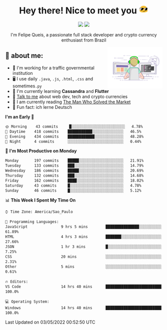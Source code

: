 
<h1 align="center">Hey there! Nice to meet you <img src="assets/sunglasses.gif" width="30"/></h1>

<p align="center">
  <a href="https://www.linkedin.com/in/fqueis"><img src="https://img.shields.io/badge/-LinkedIn-blue?style=flat&logo=Linkedin&logoColor=white" /></a>
  <a href="mailto:fqueis@gmail.com"><img src="https://img.shields.io/badge/-Gmail-c14438?style=flat&logo=Gmail&logoColor=white" /></a>
</p>

<p align="center">I'm Felipe Queis, a passionate full stack developer and crypto currency enthusiast from Brazil</p>

<img width="35%" align="right" alt="fqueis" src="assets/profile.gif" /></p>

## 🤵 about me:

- 🏢 I'm working for a traffic governmental institution
- 🖥️ I use daily `.java`, `.js`, `.html`, `.css` and sometimes`.py`
- 🌱 I'm currently learning **Cassandra** and **Flutter**
- 💬 [Talk to me](https://github.com/fqueis/fqueis/discussions) about web dev, tech and crypto currencies
- 📖 I am currently reading [The Man Who Solved the Market](https://amzn.com/073521798X)
- 💭 Fun fact: ich lerne Deutsch

<!--START_SECTION:waka-->
**I'm an Early 🐤** 

```text
🌞 Morning    43 commits     █░░░░░░░░░░░░░░░░░░░░░░░░   4.78% 
🌆 Daytime    418 commits    ███████████░░░░░░░░░░░░░░   46.5% 
🌃 Evening    434 commits    ████████████░░░░░░░░░░░░░   48.28% 
🌙 Night      4 commits      ░░░░░░░░░░░░░░░░░░░░░░░░░   0.44%

```
📅 **I'm Most Productive on Monday** 

```text
Monday       197 commits    █████░░░░░░░░░░░░░░░░░░░░   21.91% 
Tuesday      133 commits    ███░░░░░░░░░░░░░░░░░░░░░░   14.79% 
Wednesday    186 commits    █████░░░░░░░░░░░░░░░░░░░░   20.69% 
Thursday     132 commits    ███░░░░░░░░░░░░░░░░░░░░░░   14.68% 
Friday       162 commits    ████░░░░░░░░░░░░░░░░░░░░░   18.02% 
Saturday     43 commits     █░░░░░░░░░░░░░░░░░░░░░░░░   4.78% 
Sunday       46 commits     █░░░░░░░░░░░░░░░░░░░░░░░░   5.12%

```


📊 **This Week I Spent My Time On** 

```text
⌚︎ Time Zone: America/Sao_Paulo

💬 Programming Languages: 
JavaScript               9 hrs 5 mins        ███████████████░░░░░░░░░░   61.89% 
HTML                     4 hrs 3 mins        ███████░░░░░░░░░░░░░░░░░░   27.66% 
JSON                     1 hr 3 mins         █░░░░░░░░░░░░░░░░░░░░░░░░   7.25% 
CSS                      20 mins             ░░░░░░░░░░░░░░░░░░░░░░░░░   2.31% 
Other                    5 mins              ░░░░░░░░░░░░░░░░░░░░░░░░░   0.61%

🔥 Editors: 
VS Code                  14 hrs 40 mins      █████████████████████████   100.0%

💻 Operating System: 
Windows                  14 hrs 40 mins      █████████████████████████   100.0%

```


 Last Updated on 03/05/2022 00:52:50 UTC
<!--END_SECTION:waka-->
